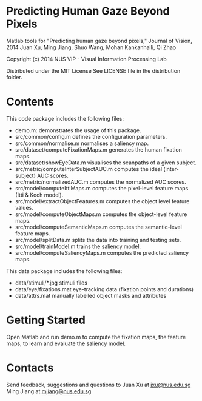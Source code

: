 Predicting Human Gaze Beyond Pixels
===================================
Matlab tools for "Predicting human gaze beyond pixels," Journal of Vision, 2014
Juan Xu, Ming Jiang, Shuo Wang, Mohan Kankanhalli, Qi Zhao
 
Copyright (c) 2014 NUS VIP - Visual Information Processing Lab

Distributed under the MIT License
See LICENSE file in the distribution folder.

Contents
================

This code package includes the following files:

- demo.m:                             demonstrates the usage of this package. 
- src/common/config.m                 defines the configuration parameters.
- src/common/normalise.m              normalises a saliency map.
- src/dataset/computeFixationMaps.m   generates the human fixation maps.
- src/dataset/showEyeData.m           visualises the scanpaths of a given subject.
- src/metric/computeInterSubjectAUC.m computes the ideal (inter-subject) AUC scores.
- src/metric/normalizedAUC.m          computes the normalized AUC scores.
- src/model/computeIttiMaps.m         computes the pixel-level feature maps (Itti & Koch model).
- src/model/extractObjectFeatures.m   computes the object level feature values.
- src/model/computeObjectMaps.m       computes the object-level feature maps.
- src/model/computeSemanticMaps.m     computes the semantic-level feature maps.
- src/model/splitData.m	              splits the data into training and testing sets.
- src/model/trainModel.m              trains the saliency model.
- src/model/computeSaliencyMaps.m     computes the predicted saliency maps.

This data package includes the following files:

- data/stimuli/*.jpg                  stimuli files
- data/eye/fixations.mat              eye-tracking data (fixation points and durations)
- data/attrs.mat                      manually labelled object masks and attributes

Getting Started
================

Open Matlab and run demo.m to compute the fixation maps, the feature maps, to learn and evaluate the saliency model.

Contacts
================

Send feedback, suggestions and questions to
Juan Xu at <jxu@nus.edu.sg>
Ming Jiang at <mjiang@nus.edu.sg>
